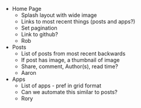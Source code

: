 * Home Page
  * Splash layout with wide image
  * Links to most recent things (posts and apps?)
  * Set pagination
  * Link to github?
  * Rob
* Posts
  * List of posts from most recent backwards
  * If post has image, a thumbnail of image
  * Share, comment, Author(s), read time?
  * Aaron
* Apps
  * List of apps - pref in grid format
  * Can we automate this similar to posts?
  * Rory
